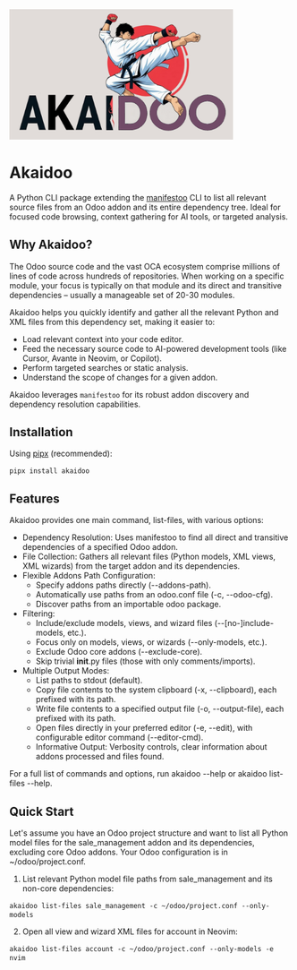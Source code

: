 <img src="assets/akaidoo.png" alt="Logo" width="400"/>

# Akaidoo

<!-- [![Github-CI][github-ci]][github-link] -->
<!-- [![Coverage Status][codecov-badge]][codecov-link] -->
<!-- TODO: Replace with actual links once published and CI is set up -->

<!--- shortdesc-begin -->

A Python CLI package extending the [manifestoo](https://github.com/acsone/manifestoo) CLI to list all relevant source files from an Odoo addon and its entire dependency tree. Ideal for focused code browsing, context gathering for AI tools, or targeted analysis.

<!--- shortdesc-end -->

## Why Akaidoo?

The Odoo source code and the vast OCA ecosystem comprise millions of lines of code across hundreds of repositories. When working on a specific module, your focus is typically on that module and its direct and transitive dependencies – usually a manageable set of 20-30 modules.

Akaidoo helps you quickly identify and gather all the relevant Python and XML files from this dependency set, making it easier to:

*   Load relevant context into your code editor.
*   Feed the necessary source code to AI-powered development tools (like Cursor, Avante in Neovim, or Copilot).
*   Perform targeted searches or static analysis.
*   Understand the scope of changes for a given addon.

Akaidoo leverages `manifestoo` for its robust addon discovery and dependency resolution capabilities.

## Installation

<!--- install-begin -->

Using [pipx](https://pypi.org/project/pipx/) (recommended):

```console
pipx install akaidoo
```

## Features

Akaidoo provides one main command, list-files, with various options:

- Dependency Resolution: Uses manifestoo to find all direct and transitive dependencies of a specified Odoo addon.
- File Collection: Gathers all relevant files (Python models, XML views, XML wizards) from the target addon and its dependencies.
- Flexible Addons Path Configuration:
    - Specify addons paths directly (--addons-path).
    - Automatically use paths from an odoo.conf file (-c, --odoo-cfg).
    - Discover paths from an importable odoo package.
- Filtering:
    - Include/exclude models, views, and wizard files (--[no-]include-models, etc.).
    - Focus only on models, views, or wizards (--only-models, etc.).
    - Exclude Odoo core addons (--exclude-core).
    - Skip trivial __init__.py files (those with only comments/imports).
- Multiple Output Modes:
    - List paths to stdout (default).
    - Copy file contents to the system clipboard (-x, --clipboard), each prefixed with its path.
    - Write file contents to a specified output file (-o, --output-file), each prefixed with its path.
    - Open files directly in your preferred editor (-e, --edit), with configurable editor command (--editor-cmd).
    - Informative Output: Verbosity controls, clear information about addons processed and files found.

For a full list of commands and options, run akaidoo --help or akaidoo list-files --help.

## Quick Start

Let's assume you have an Odoo project structure and want to list all Python model files for the sale_management addon and its dependencies, excluding core Odoo addons. Your Odoo configuration is in ~/odoo/project.conf.

1. List relevant Python model file paths from sale_management and its non-core dependencies:

```console
akaidoo list-files sale_management -c ~/odoo/project.conf --only-models
```

 2. Open all view and wizard XML files for account in Neovim:


```console
akaidoo list-files account -c ~/odoo/project.conf --only-models -e nvim
```
